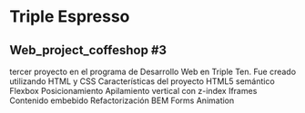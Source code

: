 # Triple Espresso

## Web_project_coffeshop #3

tercer proyecto en el programa de Desarrollo Web en Triple Ten. Fue creado utilizando HTML y CSS
Características del proyecto
HTML5 semántico
Flexbox
Posicionamiento
Apilamiento vertical con z-index
Iframes
Contenido embebido
Refactorización BEM
Forms
Animation
